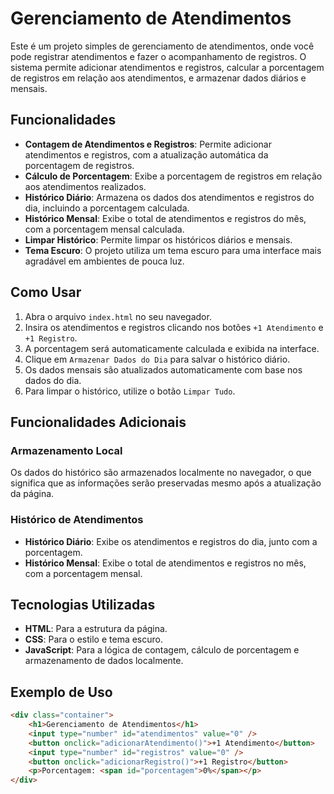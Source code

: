 # Gerenciamento de Atendimentos

Este é um projeto simples de gerenciamento de atendimentos, onde você pode registrar atendimentos e fazer o acompanhamento de registros. O sistema permite adicionar atendimentos e registros, calcular a porcentagem de registros em relação aos atendimentos, e armazenar dados diários e mensais.

## Funcionalidades

- **Contagem de Atendimentos e Registros**: Permite adicionar atendimentos e registros, com a atualização automática da porcentagem de registros.
- **Cálculo de Porcentagem**: Exibe a porcentagem de registros em relação aos atendimentos realizados.
- **Histórico Diário**: Armazena os dados dos atendimentos e registros do dia, incluindo a porcentagem calculada.
- **Histórico Mensal**: Exibe o total de atendimentos e registros do mês, com a porcentagem mensal calculada.
- **Limpar Histórico**: Permite limpar os históricos diários e mensais.
- **Tema Escuro**: O projeto utiliza um tema escuro para uma interface mais agradável em ambientes de pouca luz.

## Como Usar

1. Abra o arquivo `index.html` no seu navegador.
2. Insira os atendimentos e registros clicando nos botões `+1 Atendimento` e `+1 Registro`.
3. A porcentagem será automaticamente calculada e exibida na interface.
4. Clique em `Armazenar Dados do Dia` para salvar o histórico diário.
5. Os dados mensais são atualizados automaticamente com base nos dados do dia.
6. Para limpar o histórico, utilize o botão `Limpar Tudo`.

## Funcionalidades Adicionais

### Armazenamento Local

Os dados do histórico são armazenados localmente no navegador, o que significa que as informações serão preservadas mesmo após a atualização da página.

### Histórico de Atendimentos

- **Histórico Diário**: Exibe os atendimentos e registros do dia, junto com a porcentagem.
- **Histórico Mensal**: Exibe o total de atendimentos e registros no mês, com a porcentagem mensal.

## Tecnologias Utilizadas

- **HTML**: Para a estrutura da página.
- **CSS**: Para o estilo e tema escuro.
- **JavaScript**: Para a lógica de contagem, cálculo de porcentagem e armazenamento de dados localmente.

## Exemplo de Uso

```html
<div class="container">
    <h1>Gerenciamento de Atendimentos</h1>
    <input type="number" id="atendimentos" value="0" />
    <button onclick="adicionarAtendimento()">+1 Atendimento</button>
    <input type="number" id="registros" value="0" />
    <button onclick="adicionarRegistro()">+1 Registro</button>
    <p>Porcentagem: <span id="porcentagem">0%</span></p>
</div>
